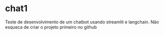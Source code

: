 # chat1
Teste de desenvolvimento de um chatbot usando streamlit e langchain.
Não esqueca de criar o projeto primeiro no github

